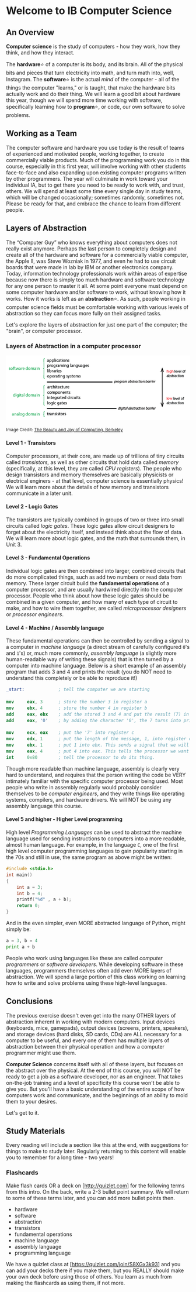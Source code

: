 # Welcome to IB Computer Science

## An Overview

**Computer science** is the study of computers - how they work, how they think, and how they interact.

The **hardware**:star: of a computer is its body, and its brain. All of the physical bits and pieces that turn electricity into math, and turn math into, well, Instagram. The **software**:star: is the actual *mind* of the computer - all of the things the computer "learns," or is taught, that make the hardware bits actually work and do their thing. We will learn a good bit about hardware this year, though we will spend more time working with software, specifically learning how to **program**:star:, or code, our own software to solve problems.

## Working as a Team

 The computer software and hardware you use today is the result of teams of experienced and motivated people, working together, to create commercially viable products. Much of the programming work you do in this course, especially in this first year, will involve working with other students face-to-face and also expanding upon existing computer programs written by other programmers. The year will culminate in work toward your individual IA, but to get there you need to be ready to work with, and trust, others. We will spend at least some time every single day in study teams, which will be changed occasionally; sometimes randomly, sometimes not. Please be ready for that, and embrace the chance to learn from different people.

## Layers of Abstraction

The “Computer Guy” who knows everything about computers does not really exist anymore. Perhaps the last person to completely design and create all of the hardware and software for a commercially viable computer, the Apple II, was Steve Wozniak in 1977, and even he had to use circuit boards that were made in lab by IBM or another electronics company. Today, information technology professionals work within areas of expertise because now there is simply too much hardware and software technology for any one person to master it all. At some point everyone must depend on some computer hardware and/or software to work, without knowing how it works. How it works is left as an **abstraction**:star:. As such, people working in computer science fields must be comfortable working with various levels of abstraction so they can focus more fully on their assigned tasks.

Let's explore the layers of abstraction for just one part of the computer; the "brain", or computer processor. 

### Layers of Abstraction in a computer processor

![Abstraction image from Beauty and Joy of Computing](media/00/hardware-abstraction.png)

<small>Image Credit: [The Beauty and Joy of Computing, Berkeley](https://bjc.edc.org/bjc-r/cur/programming/6-computers/1-abstraction/01-abstraction.html)</small>

#### Level 1 - Transistors

Computer processors, at their core, are made up of trillions of tiny circuits called *transistors,* as well as other circuits that hold data called *memory* (specifically, at this level, they are called *CPU registers*). The people who design transistors and memory themselves are basically physicists or electrical enginers - at that level, computer science is essentially physics! We will learn more about the details of how memory and transistors communicate in a later unit.
  
#### Level 2 - Logic Gates

The transistors are typically combined in groups of two or three into small circuits called *logic gates*. These logic gates allow circuit designers to forget about the electricity itself, and instead think about the flow of data. We will learn more about logic gates, and the math that surrounds them, in Unit 3.
  
#### Level 3 - Fundamental Operations
 
Individual logic gates are then combined into larger, combined circuits that do more complicated things, such as add two numbers or read data from memory. These larger circuit build the **fundamental operations** of a computer processor, and are usually hardwired directly into the computer processor. People who think about how these logic gates should be combined in a given computer, and how many of each type of circuit to make, and how to wire them together, are called *microprocessor designers* or *processor engineers*. 

#### Level 4 - Machine / Assembly language

These fundamental operations can then be controlled by sending a signal to a computer in *machine language* (a direct stream of carefully configured `0`'s and `1`'s) or, much more commonly, *assembly language* (a slightly more human-readable way of writing these signals) that is then turned by a computer into machine language. Below is a short example of an assembly program that adds 3 and 4 and prints the result (you do NOT need to understand this completely or be able to reproduce it!)

```nasm
_start:             ; tell the computer we are starting

mov     eax, 3  	; store the number 3 in register a
mov     ebx, 4		; store the number 4 in register b
add     eax, ebx    ; add the stored 3 and 4 and put the result (7) in register a
add     eax, '0'	; by adding the character '0', the 7 turns into printable '7'

mov     ecx, eax	; put the '7' into register c
mov     edx, 1		; put the length of the message, 1, into register d
mov     ebx, 1      ; put 1 into ebx. This sends a signal that we will want to print on the screen, not elsewhere.
mov     eax, 4      ; put 4 into eax. This tells the processor we want to actually write something.
int     0x80        ; tell the processor to do its thing.
```

Though more readable than machine language, assembly is clearly very hard to understand, and requires that the person writing the code be VERY intimately familiar with the specific computer processor being used. Most people who write in assembly regularly would probably consider themselves to be *computer engineers*, and they write things like operating systems, compilers, and hardware drivers. We will NOT be using any assembly language this course.

#### Level 5 and higher - Higher Level programming

High level *Programming Languages* can be used to abstract the machine language used for sending instructions to computers into a more readable, almost human language. For example, in the language `C`, one of the first high level computer programming languages to gain popularity starting in the 70s and still in use, the same program as above might be written:

```c
#include <stdio.h>
int main()
{
	int a = 3;
	int b = 4;
	printf("%d" , a + b);
	return 0;
}
```

And in the even simpler, even MORE abstracted language of Python, might simply be:

```Python
a = 3, b = 4
print a + b
```

People who work using languages like these are called *computer programmers* or *software developers*. While developing software in these languages, programmers themselves often add even MORE layers of abstraction. We will spend a large portion of this class working on learning how to write and solve problems using these high-level languages.

## Conclusions

The previous exercise doesn't even get into the many OTHER layers of abstraction inherent in working with modern computers. Input devices (keyboards, mice, gamepads), output devices (screens, printers, speakers), and storage devices (hard disks, SD cards, CDs) are ALL necessary for a computer to be useful, and every one of them has multiple layers of abstraction between their physical operation and how a computer programmer might use them.

**Computer Science** concerns itself with all of these layers, but focuses on the abstract over the physical. At the end of this course, you will NOT be ready to get a job as a software developer, nor as an engineer. That takes on-the-job training and a level of specificity this course won't be able to give you. But you'll have a basic understanding of the entire scope of how computers work and communicate, and the beginnings of an ability to mold them to your desires. 

Let's get to it.

## Study Materials

Every reading will include a section like this at the end, with suggestions for things to make to study later. Regularly returning to this content will enable you to remember for a long time - two years!

### Flashcards
Make flash cards OR a deck on [http://quizlet.com] for the following terms from this intro. On the back, write a 2-3 bullet point summary. We will return to some of these terms later, and you can add more bullet points then.

* hardware
* software
* abstraction
* transistors
* fundamental operations
* machine language
* assembly language
* programming language

We have a quizlet class at [https://quizlet.com/join/S8XGx3k93] and you can add your decks there if you make them, but you REALLY should make your own deck before using those of others. You learn as much from making the flashcards as using them, if not more.